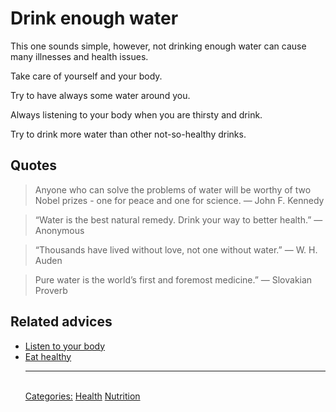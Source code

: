 # Drink enough water

This one sounds simple, however, not drinking enough water can cause many illnesses and health issues.

Take care of yourself and your body.

Try to have always some water around you.

Always listening to your body when you are thirsty and drink.

Try to drink more water than other not-so-healthy drinks.

## Quotes

> Anyone who can solve the problems of water will be worthy of two Nobel prizes - one for peace and one for science. ― John F. Kennedy

> “Water is the best natural remedy. Drink your way to better health.” ― Anonymous

> “Thousands have lived without love, not one without water.” ― W. H. Auden

> Pure water is the world’s first and foremost medicine.” ― Slovakian Proverb

## Related advices

- [Listen to your body](Listen%20to%20your%20body/index.md)
- [Eat healthy](Eat%20healthy/index.md)<hr/><br/>[Categories:](Categories/index.md) [Health](Categories/Health.md) [Nutrition](Categories/Nutrition.md)